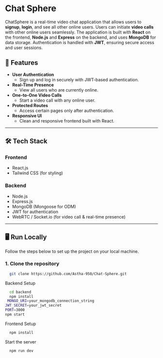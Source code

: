 # Chat Sphere

ChatSphere is a real-time video chat application that allows users to **signup**, **login**, and see all other online users. Users can initiate **video calls** with other online users seamlessly. The application is built with **React** on the frontend, **Node.js** and **Express** on the backend, and uses **MongoDB** for data storage. Authentication is handled with **JWT**, ensuring secure access and user sessions.


## 🚀 Features

- **User Authentication**
  - Sign up and log in securely with JWT-based authentication.
- **Real-Time Presence**
  - View all users who are currently online.
- **One-to-One Video Calls**
  - Start a video call with any online user.
- **Protected Routes**
  - Access certain pages only after authentication.
- **Responsive UI**
  - Clean and responsive frontend built with React.

---

## 🛠 Tech Stack

### Frontend
- React.js
- Tailwind CSS (for styling)

### Backend
- Node.js
- Express.js
- MongoDB (Mongoose for ODM)
- JWT for authentication
- WebRTC / Socket.io (for video call & real-time presence)

---

## 🖥 Run Locally

Follow the steps below to set up the project on your local machine.

### 1. Clone the repository


```bash
  git clone https://github.com/Astha-950/Chat-Sphere.git
```

Backend Setup

```bash
  cd backend
  npm install
 MONGO_URI=your_mongodb_connection_string
JWT_SECRET=your_jwt_secret
PORT=3000
npm start

```

Frontend Setup 

```bash
  npm install

```

Start the server

```bash
  npm run dev
```

